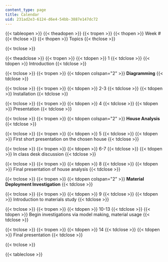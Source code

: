 ```yaml
---
content_type: page
title: Calendar
uid: 231ad2e3-6124-d6e4-54bb-3887e147dc72
---
```


{{< tableopen >}}
{{< theadopen >}}
{{< tropen >}}
{{< thopen >}}
Week #
{{< thclose >}}
{{< thopen >}}
Topics
{{< thclose >}}

{{< trclose >}}

{{< theadclose >}}
{{< tropen >}}
{{< tdopen >}}
1
{{< tdclose >}}
{{< tdopen >}}
Introduction
{{< tdclose >}}

{{< trclose >}}
{{< tropen >}}
{{< tdopen colspan="2" >}}
**Diagramming**
{{< tdclose >}}

{{< trclose >}}
{{< tropen >}}
{{< tdopen >}}
2-3
{{< tdclose >}}
{{< tdopen >}}
Installation
{{< tdclose >}}

{{< trclose >}}
{{< tropen >}}
{{< tdopen >}}
4
{{< tdclose >}}
{{< tdopen >}}
Presentation
{{< tdclose >}}

{{< trclose >}}
{{< tropen >}}
{{< tdopen colspan="2" >}}
**House Analysis**
{{< tdclose >}}

{{< trclose >}}
{{< tropen >}}
{{< tdopen >}}
5
{{< tdclose >}}
{{< tdopen >}}
First short presentation on the chosen house
{{< tdclose >}}

{{< trclose >}}
{{< tropen >}}
{{< tdopen >}}
6-7
{{< tdclose >}}
{{< tdopen >}}
In class desk discussion
{{< tdclose >}}

{{< trclose >}}
{{< tropen >}}
{{< tdopen >}}
8
{{< tdclose >}}
{{< tdopen >}}
Final presentation of house analysis
{{< tdclose >}}

{{< trclose >}}
{{< tropen >}}
{{< tdopen colspan="2" >}}
**Material Deployment Investigation**
{{< tdclose >}}

{{< trclose >}}
{{< tropen >}}
{{< tdopen >}}
9
{{< tdclose >}}
{{< tdopen >}}
Introduction to materials study
{{< tdclose >}}

{{< trclose >}}
{{< tropen >}}
{{< tdopen >}}
10-13
{{< tdclose >}}
{{< tdopen >}}
Begin investigations via model making, material usage
{{< tdclose >}}

{{< trclose >}}
{{< tropen >}}
{{< tdopen >}}
14
{{< tdclose >}}
{{< tdopen >}}
Final presentation
{{< tdclose >}}

{{< trclose >}}

{{< tableclose >}}